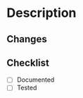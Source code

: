 # Description

<!-- Please provide a brief summary of the changes in this PR and any necessary context. -->

## Changes

<!-- Link to the issue or tickets that this PR addresses -->

## Checklist

- [ ] Documented
- [ ] Tested
